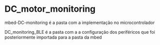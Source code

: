 ﻿# DC_motor_monitoring

mbed-DC-monitoring é a pasta com a implementação no microcontrolador

DC_monitoring_BLE é a pasta com a a configuração dos periféricos que foi posteriormente importada para a pasta da mbed
